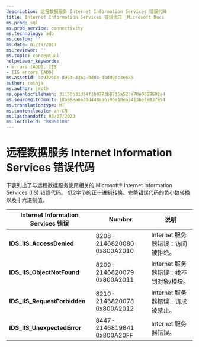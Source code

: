 ```yaml
---
description: 远程数据服务 Internet Information Services 错误代码
title: Internet Information Services 错误代码 |Microsoft Docs
ms.prod: sql
ms.prod_service: connectivity
ms.technology: ado
ms.custom: ''
ms.date: 01/19/2017
ms.reviewer: ''
ms.topic: conceptual
helpviewer_keywords:
- errors [ADO], IIS
- IIS errors [ADO]
ms.assetid: 3c9223de-d953-436a-bddc-dbdd9dc3e685
author: rothja
ms.author: jroth
ms.openlocfilehash: 31150b31d34f1b0773b8715a528a70e0659692e4
ms.sourcegitcommit: 18a98ea6a30d448aa6195e10ea2413be7e837e94
ms.translationtype: MT
ms.contentlocale: zh-CN
ms.lasthandoff: 08/27/2020
ms.locfileid: "88991108"
---
```

# <a name="internet-information-services-error-codes-for-remote-data-service"></a>远程数据服务 Internet Information Services 错误代码
下表列出了与远程数据服务使用相关的 Microsoft® Internet Information Services (IIS) 错误代码。 低2字节的正十进制转换、完整错误代码的负小数转换以及十六进制值。

|Internet Information Services 错误|Number|说明|
|------------------------------------------|------------|-----------------|
|**IDS_IIS_AccessDenied**|8208-2146820080 0x800A2010|Internet 服务器错误：访问被拒绝。|
|**IDS_IIS_ObjectNotFound**|8209-2146820079 0x800A2011|Internet 服务器错误：找不到对象/模块。|
|**IDS_IIS_RequestForbidden**|8210-2146820078 0x800A2012|Internet 服务器错误：请求被禁止。|
|**IDS_IIS_UnexpectedError**|8447-2146819841 0x800A20FF|Internet 服务器错误。|
